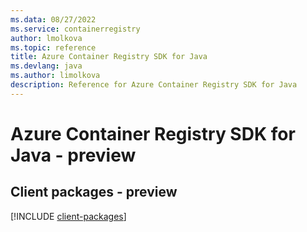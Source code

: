 ```yaml
---
ms.data: 08/27/2022
ms.service: containerregistry
author: lmolkova
ms.topic: reference
title: Azure Container Registry SDK for Java
ms.devlang: java
ms.author: limolkova
description: Reference for Azure Container Registry SDK for Java
---
```

# Azure Container Registry SDK for Java - preview

## Client packages - preview
[!INCLUDE [client-packages](container-registry-client-index.md)]
